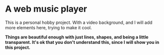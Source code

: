 # A web music player

This is a personal hobby project.
With a video background, and I will add more elements here, trying to make it cool.

**Things are beautiful enough with just lines, shapes, and being a little transparent.
It's ok that you don't understand this, since I will show you in this project.**
